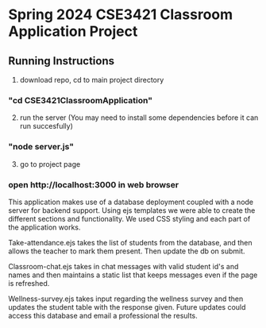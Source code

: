 # Spring 2024 CSE3421 Classroom Application Project #

## Running Instructions

1. download repo, cd to main project directory 
### "cd CSE3421ClassroomApplication" ###

2. run the server (You may need to install some dependencies before it can run succesfully)
### "node server.js" ###

3. go to project page
### open http://localhost:3000 in web browser ###


This application makes use of a database deployment coupled with a node server for backend support. 
Using ejs templates we were able to create the different sections and functionality. We used CSS styling and each part of the application works.

Take-attendance.ejs takes the list of students from the database, and then allows the teacher to mark them present. Then update the db on submit.

Classroom-chat.ejs takes in chat messages with valid student id's and names and then maintains a static list that keeps messages even if the page is refreshed.

Wellness-survey.ejs takes input regarding the wellness survey and then updates the student table with the response given. Future updates could access this database and email a professional the results.
